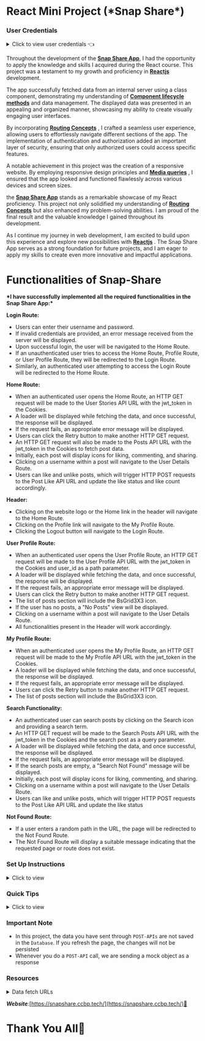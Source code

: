 # React Mini Project (**\***Snap Share**\***)

### User Credentials 

<details>
<summary>Click to view user credentials 👈</summary>

<br/>

**You can use any one of the following credentials**

```text
  username: aakash
  password: sky@007
```

```text
  username: agastya
  password: myth#789
```

```text
  username: advika
  password: world@5
```

```text
  username: binita
  password: modest*6
```

```text
  username: chetan
  password: vigor$life
```

```text
  username: deepak
  password: lightstar@1
```

```text
  username: harshad
  password: joy@85
```

```text
  username: kapil
  password: moon$008
```

```text
 username: rahul
 password: rahul@2021
```

```text
  username: shravya
  password: musical#stone
```

```text
  username: saira
  password: princess@9
```

<br/>
</details>

Throughout the development of the <a  href="https://snapshare.ccbp.tech/"  >**Snap Share App**</a>, I had the opportunity to apply the knowledge and skills I acquired during the React course. This project was a testament to my growth and proficiency in <a  href="https://react.dev/"  target="_blank">**Reactjs**</a> development.

The app successfully fetched data from an internal server using a class component, demonstrating my understanding of <a  href="https://legacy.reactjs.org/docs/react-component.html"  target="_blank"> **Component lifecycle methods**</a> and data management. The displayed data was presented in an appealing and organized manner, showcasing my ability to create visually engaging user interfaces.

By incorporating <a  href="https://www.w3schools.com/react/react_router.asp"  target="_blank"> **Routing Concepts**</a> , I crafted a seamless user experience, allowing users to effortlessly navigate different sections of the app. The implementation of authentication and authorization added an important layer of security, ensuring that only authorized users could access specific features.

A notable achievement in this project was the creation of a responsive website. By employing responsive design principles and <a  href="https://www.w3schools.com/css/css_rwd_mediaqueries.asp"  target="_blank"> **Media queries**</a> , I ensured that the app looked and functioned flawlessly across various devices and screen sizes.

the <a  href="https://snapshare.ccbp.tech/"  target="_blank">**Snap Share App**</a> stands as a remarkable showcase of my React proficiency. This project not only solidified my understanding of <a  href="https://www.w3schools.com/react/react_router.asp"  target="_blank"> **Routing Concepts**</a> but also enhanced my problem-solving abilities. I am proud of the final result and the valuable knowledge I gained throughout its development.

As I continue my journey in web development, I am excited to build upon this experience and explore new possibilities with <a  href="https://react.dev/"  target="_blank">**Reactjs**</a> . The Snap Share App serves as a strong foundation for future projects, and I am eager to apply my skills to create even more innovative and impactful applications.

# Functionalities of Snap-Share

**\***I have successfully implemented all the required functionalities in the Snap Share App:**\***

**Login Route:**

- Users can enter their username and password.
- If invalid credentials are provided, an error message received from the server will be displayed.
- Upon successful login, the user will be navigated to the Home Route.
- If an unauthenticated user tries to access the Home Route, Profile Route, or User Profile Route, they will be redirected to the Login Route.
- Similarly, an authenticated user attempting to access the Login Route will be redirected to the Home Route.

**Home Route:**

- When an authenticated user opens the Home Route, an HTTP GET request will be made to the User Stories API URL with the jwt_token in the Cookies.
- A loader will be displayed while fetching the data, and once successful, the response will be displayed.
- If the request fails, an appropriate error message will be displayed.
- Users can click the Retry button to make another HTTP GET request.
- An HTTP GET request will also be made to the Posts API URL with the jwt_token in the Cookies to fetch post data.
- Initially, each post will display icons for liking, commenting, and sharing.
- Clicking on a username within a post will navigate to the User Details Route.
- Users can like and unlike posts, which will trigger HTTP POST requests to the Post Like API URL and update the like status and like count accordingly.

**Header:**

- Clicking on the website logo or the Home link in the header will navigate to the Home Route.
- Clicking on the Profile link will navigate to the My Profile Route.
- Clicking the Logout button will navigate to the Login Route.

**User Profile Route:**

- When an authenticated user opens the User Profile Route, an HTTP GET request will be made to the User Profile API URL with the jwt_token in the Cookies and user_id as a path parameter.
- A loader will be displayed while fetching the data, and once successful, the response will be displayed.
- If the request fails, an appropriate error message will be displayed.
- Users can click the Retry button to make another HTTP GET request.
- The list of posts section will include the BsGrid3X3 icon.
- If the user has no posts, a "No Posts" view will be displayed.
- Clicking on a username within a post will navigate to the User Details Route.
- All functionalities present in the Header will work accordingly.

**My Profile Route:**

- When an authenticated user opens the My Profile Route, an HTTP GET request will be made to the My Profile API URL with the jwt_token in the Cookies.
- A loader will be displayed while fetching the data, and once successful, the response will be displayed.
- If the request fails, an appropriate error message will be displayed.
- Users can click the Retry button to make another HTTP GET request.
- The list of posts section will include the BsGrid3X3 icon.

**Search Functionality:**

- An authenticated user can search posts by clicking on the Search icon and providing a search term.
- An HTTP GET request will be made to the Search Posts API URL with the jwt_token in the Cookies and the search post as a query parameter.
- A loader will be displayed while fetching the data, and once successful, the response will be displayed.
- If the request fails, an appropriate error message will be displayed.
- If the search posts are empty, a "Search Not Found" message will be displayed.
- Initially, each post will display icons for liking, commenting, and sharing.
- Clicking on a username within a post will navigate to the User Details Route.
- Users can like and unlike posts, which will trigger HTTP POST requests to the Post Like API URL and update the like status

**Not Found Route:**

- If a user enters a random path in the URL, the page will be redirected to the Not Found Route.
- The Not Found Route will display a suitable message indicating that the requested page or route does not exist.

### Set Up Instructions

<details>

<summary>Click to view</summary>

- Download dependencies by running `npm install`

- Start up the app using `npm start`

</details>

### Quick Tips

<details>

<summary>Click to view</summary>

- Third party packages to be used to achieve the design or functionality

  - React Slick

    - React Slick <a  href="https://react-slick.neostack.com/docs/get-started"  target="_blank">Documentation</a>
    - React Slick implementation <a  href="https://codesandbox.io/s/react-slick-demo-iz90x?file=/src/components/ReactSlick/index.js"  target="_blank">CodeSandbox</a>
    - Update the CSS accordingly to style the React Slider and arrow buttons, you can check the <a href="https://codesandbox.io/s/react-slick-demo-iz90x?file=/src/components/ReactSlick/index.css" target="_blank">CodeSandbox</a>
    - Add the below CDN links in your `public > index.html` file for CSS and Font, you can check the <a href="https://codesandbox.io/s/react-slick-demo-iz90x?file=/public/index.html" target="_blank">CodeSandbox</a> for adding below lines

    ```jsx
    <link rel="stylesheet" type="text/css" charset="UTF-8" href="https://cdnjs.cloudflare.com/ajax/libs/slick-carousel/1.6.0/slick.min.css" />
    <link rel="stylesheet" type="text/css" href="https://cdnjs.cloudflare.com/ajax/libs/slick-carousel/1.6.0/slick-theme.min.css" />
    ```

</details>

### Important Note

- In this project, the data you have sent through `POST-APIs` are not saved in the `Database`. If you refresh the page, the changes will not be persisted
- Whenever you do a `POST-API` call, we are sending a mock object as a response

### Resources

<details>
<summary>Data fetch URLs</summary>

- **Note**: Use the values in the APIs as shown below

- Use the search input value in place of `searchInput` in the query parameters
- The value of the key `user_id` should be given in the place of `userId`

- **Note:** Use the below sample code snippet to make a POST request on Login using valid username and password.

  ```js
  const options = {
    method: 'POST',
    body: JSON.stringify(userDetails),
  }
  ```

**Login API**

#### API: `https://apis.ccbp.in/login`

#### Method: `POST`

#### Description:

Returns a response based on the credentials provided

#### Sample request object:

```json
{
  "username": "rahul",
  "password": "rahul@2021"
}
```

#### Sample Success Response

```json
{
  "jwt_token": "eyJhbGciOiJIUzI1NiIsInR5cCI6IkpXVCJ9.eyJ1c2VybmFtZSI6InJhaHVsIiwicm9sZSI6IlBSSU1FX1VTRVIiLCJpYXQiOjE2MTk2Mjg2MTN9. nZDlFsnSWArLKKeF0QbmdVfLgzUbx1BGJsqa2kc_21Y"
}
```

#### Sample Failure Response

```json
{
  "status_code": 404,
  "error_msg": "Username is not found"
}
```

**User Stories API**

#### API: `https://apis.ccbp.in/insta-share/stories`

#### Method: `GET`

#### Description:

Returns a response containing the list of all user stories

#### Sample Response

```json
{
  "users_stories": [
    {
      "user_id": "Varun_Aadithya",
      "user_name": "Varun Aadithya",
      "story_url": "https://assets.ccbp.in/frontend/react-js/instagram-mini-project/stories/instagram-mini-project-story-1-img.png"
    },
    ...
  ],
  "total": 9
}
```

**Posts API**

#### API: `https://apis.ccbp.in/insta-share/posts`

#### Method: `GET`

#### Description:

Returns a response containing the list of user posts.

#### Sample Response

```json
{
  "posts": [
      {
      "post_id": "f25d77f0-602e-41d1-971e-4b8cf54709eb",
      "user_id": "Varun_Aadithya",
      "user_name": "Varun Aadithya",
      "profile_pic": "https://assets.ccbp.in/frontend/react-js/instagram-mini-project/users/instagram-mini-project-user-1-img.png",
      "post_details": {
  	    "image_url": "https://assets.ccbp.in/frontend/react-js/instagram-mini-project/posts/instagram-mini-project-post-1-img.png",
  	    "caption": "Another day, another sunrise"
      },
      "likes_count": 7,
      "comments": [{
          "user_name": "Prabuddha Dasgupta",
          "user_id": "Prabuddha_Dasgupta",
          "comment": "Lightning is incredible."
      },
      ...
      ],
      "created_at": "4 Hours Ago"
  },
  ...
  ],
  "total": 33
}
```

**Post Like API**

#### API: `https://apis.ccbp.in/insta-share/posts/{postId}/like`

#### Example: `https://apis.ccbp.in/insta-share/posts/f25d77f0-602e-41d1-971e-4b8cf54709eb/like`

#### Method: `POST`

#### Request:

```json
{
  "like_status": true // If you want to like a post then set like_status as true otherwise set it as false.
}
```

#### Description:

Returns a response containing the whether post has been liked or not

#### Sample Response

```json
{
  "message": "Post has been liked"
}
```

**My Profile API**

#### API: `https://apis.ccbp.in/insta-share/my-profile`

#### Method: `GET`

#### Description:

Returns a response containing the details of my profile

#### Sample Response

```json
{
    "profile": {
        "id": "df3234jkjn2-324sdf1132nnknn-234324234",
        "user_id": "rahul",
        "user_name": "Rahul",
        "profile_pic": "https://assets.ccbp.in/frontend/react-js/instagram-mini-project/profile/instagram-mini-project-profile-1.png",
        "followers_count": 289,
        "following_count": 12,
        "user_bio": "It is not the strongest of the species that survive, nor the most intelligent, but the one most responsive to change.",
        "posts": [
            {
                "id": "1a698dc4-sdf6e83-4ede-998e-638305f7aee6",
                "image": "https://assets.ccbp.in/frontend/react-js/instagram-mini-project/posts/instagram-mini-project-post-31-img.png"
            },
        ...
        ],
        "posts_count": 3,
        "stories": [
            {
                "id": "5HJ25nUNJ",
                "image": "https://assets.ccbp.in/frontend/react-js/instagram-mini-project/previous-stories/instagram-mini-project-previous-story-34-img.png"
            },
        ...
        ]
    }
 }
```

**User Profile API**

#### API: `https://apis.ccbp.in/insta-share/users/{userId}`

#### Example: `https://apis.ccbp.in/insta-share/users/Prabuddha_Dasgupta`

#### Method: `GET`

#### Description:

Returns a response containing the details of user profile.

#### Sample Response

```json
{
    "user_details": {
    	"id": "df3234jkjn2-32432nnknn-w23231",
        "user_id": "Prabuddha_Dasgupta",
        "user_name": "Prabuddha Dasgupta",
        "profile_pic": "https://assets.ccbp.in/frontend/react-js/instagram-mini-project/users/instagram-mini-project-user-4-img.png",
        "followers_count": 297,
        "following_count": 303,
        "user_bio": "Prabuddha Dasgupta (21 September 1956 – 12 August 2012) was an Indian fashion and fine-art photographer. ",
        "posts_count": 3,
        "posts": [
            {
                "id": "390562f5-298f-4904-aea4-07ecc212febe",
                "image": "https://assets.ccbp.in/frontend/react-js/instagram-mini-project/posts/instagram-mini-project-post-10-img.png"
            },
        ...
        ],
        "stories": [
            {
                "id": "UnrObltRP",
                "image": "https://assets.ccbp.in/frontend/react-js/instagram-mini-project/previous-stories/instagram-mini-project-previous-story-10-img.png"
            },
        ...
        ]
    }
}
```

**Search Posts API**

#### API: `https://apis.ccbp.in/insta-share/posts?search={searchInput}`

#### Example: `https://apis.ccbp.in/insta-share/posts?search=sky`

#### Method: `GET`

#### Description:

Returns a response containing the list of search posts.

#### Sample Response

```json
{
  "posts": [
      {
        "post_id": "6fb210a9-0c4d-431f-8585-b3a4f065a171",
        "user_id": "Atul_Kasbekar",
        "user_name": "Atul Kasbekar",
        "profile_pic": "https://assets.ccbp.in/frontend/react-js/instagram-mini-project/users/instagram-mini-project-user-5-img.png",
        "post_details": {
            "image_url": "https://assets.ccbp.in/frontend/react-js/instagram-mini-project/posts/instagram-mini-project-post-5-img.png",
            "caption": "The sky is the daily bread of the eyes."
        },
        "likes_count": 9,
        "comments": [
            {
                "user_name": "Arjun Mark",
                "user_id": "Arjun_Mark",
                "comment": "Aim for the sky, but move slowly, enjoying every step along the way."
            },
        ...
        ],
        "created_at": "4 Hours Ago"
        },
    ...
    ],
  "total": 2
}
```

</details>

**_Website_**:[https://snapshare.ccbp.tech/](https://snapshare.ccbp.tech/)🔗

# Thank You All🙂
